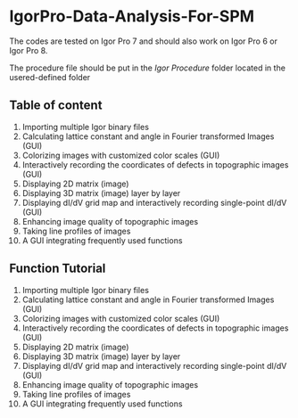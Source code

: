 # IgorPro-Data-Analysis-For-SPM
The codes are tested on Igor Pro 7 and should also work on Igor Pro 6 or Igor Pro 8.

The procedure file should be put in the *Igor Procedure* folder located in the usered-defined folder
## Table of content
1. Importing multiple Igor binary files
2. Calculating lattice constant and angle in Fourier transformed Images (GUI)
3. Colorizing images with customized color scales (GUI)
4. Interactively recording the coordicates of defects in topographic images (GUI)
5. Displaying 2D matrix (image)
6. Displaying 3D matrix (image) layer by layer
7. Displaying dI/dV grid map and interactively recording single-point dI/dV (GUI)
8. Enhancing image quality of topographic images
9. Taking line profiles of images
10. A GUI integrating frequently used functions
## Function Tutorial
1. Importing multiple Igor binary files
2. Calculating lattice constant and angle in Fourier transformed Images (GUI)
3. Colorizing images with customized color scales (GUI)
4. Interactively recording the coordicates of defects in topographic images (GUI)
5. Displaying 2D matrix (image)
6. Displaying 3D matrix (image) layer by layer
7. Displaying dI/dV grid map and interactively recording single-point dI/dV (GUI)
8. Enhancing image quality of topographic images
9. Taking line profiles of images
10. A GUI integrating frequently used functions
